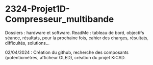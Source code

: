# 2324-Projet1D-Compresseur_multibande
Dossiers : hardware et software. ReadMe : tableau de bord, objectifs séance, résultats, pour la prochaine fois, cahier des charges, résultats, difficultés, solutions...

02/04/2024 :
Création du github, recherche des composants (potentiomètres, afficheur OLED), création du projet KiCAD.
